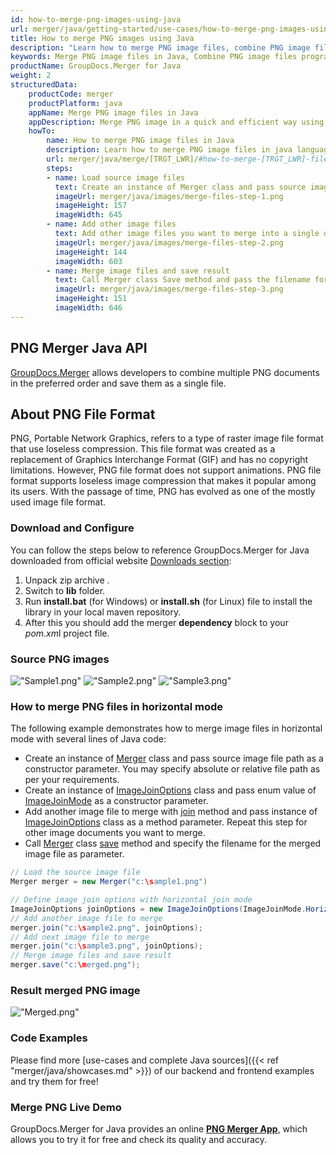 ```yaml
---
id: how-to-merge-png-images-using-java
url: merger/java/getting-started/use-cases/how-to-merge-png-images-using-java
title: How to merge PNG images using Java
description: "Learn how to merge PNG image files, combine PNG image files into one file programmatically in java language using GroupDocs.Merger for Java library."
keywords: Merge PNG image files in Java, Combine PNG image files programmatically
productName: GroupDocs.Merger for Java
weight: 2
structuredData:
    productCode: merger
    productPlatform: java
    appName: Merge PNG image files in Java
    appDescription: Merge PNG image in a quick and efficient way using java language and GroupDocs.Merger for Java API, without the use of any third-party software like Microsoft or Open Office.
    howTo:
        name: How to merge PNG image files in Java 
        description: Learn how to merge PNG image files in java language and GroupDocs.Merger for Java API, without the use of any third-party software like Microsoft or Open Office.
        url: merger/java/merge/[TRGT_LWR]/#how-to-merge-[TRGT_LWR]-files-in-c
        steps:
        - name: Load source image files 
          text: Create an instance of Merger class and pass source image file path as a constructor parameter. You may specify absolute or relative file path as per your requirements. 
          imageUrl: merger/java/images/merge-files-step-1.png
          imageHeight: 157
          imageWidth: 645
        - name: Add other image files
          text: Add other image files you want to merge into a single document with Join method of Merger class.
          imageUrl: merger/java/images/merge-files-step-2.png
          imageHeight: 144
          imageWidth: 603
        - name: Merge image files and save result 
          text: Call Merger class Save method and pass the filename for the resultant image file as parameter.
          imageUrl: merger/java/images/merge-files-step-3.png
          imageHeight: 151
          imageWidth: 646
---
```


## PNG Merger Java API

[GroupDocs.Merger](https://products.groupdocs.com/merger/java) allows developers to combine multiple PNG documents in the preferred order and save them as a single file.

## About PNG File Format

PNG, Portable Network Graphics, refers to a type of raster image file format that use loseless compression. This file format was created as a replacement of Graphics Interchange Format (GIF) and has no copyright limitations. However, PNG file format does not support animations. PNG file format supports loseless image compression that makes it popular among its users. With the passage of time, PNG has evolved as one of the mostly used image file format.

### Download and Configure

You can follow the steps below to reference GroupDocs.Merger for Java downloaded from official website [Downloads section](https://downloads.groupdocs.com/merger/java):

1. Unpack zip archive .
2. Switch to **lib** folder.
3. Run **install.bat** (for Windows) or **install.sh** (for Linux) file to install the library in your local maven repository.
4. After this you should add the merger **dependency** block to your *pom.xm*l project file.

### Source PNG images

!["Sample1.png"](/merger/java/images/jpg/sample1.jpg)
!["Sample2.png"](/merger/java/images/jpg/sample2.jpg)
!["Sample3.png"](/merger/java/images/jpg/sample3.jpg)

### How to merge PNG files in horizontal mode

The following example demonstrates how to merge image files in horizontal mode with several lines of Java code:

* Create an instance of [Merger](https://apireference.groupdocs.com/merger/java/com.groupdocs.merger/Merger) class and pass source image file path as a constructor parameter. You may specify absolute or relative file path as per your requirements.
* Create an instance of [ImageJoinOptions](https://apireference.groupdocs.com/merger/java/com.groupdocs.merger.domain.options/ImageJoinOptions) class and pass enum value of [ImageJoinMode](https://apireference.groupdocs.com/merger/java/com.groupdocs.merger.domain.options/ImageJoinMode) as a constructor parameter.
* Add another image file to merge with [join](https://apireference.groupdocs.com/merger/java/com.groupdocs.merger/Merger#join(java.io.InputStream)) method and pass instance of [ImageJoinOptions](https://apireference.groupdocs.com/merger/java/com.groupdocs.merger.domain.options/ImageJoinOptions) class as a method parameter. Repeat this step for other image documents you want to merge.
* Call [Merger](https://apireference.groupdocs.com/merger/java/com.groupdocs.merger/Merger) class [save](https://apireference.groupdocs.com/merger/java/com.groupdocs.merger/Merger#save(java.io.OutputStream)) method and specify the filename for the merged image file as parameter.

```java
// Load the source image file
Merger merger = new Merger("c:\sample1.png")

// Define image join options with horizontal join mode
ImageJoinOptions joinOptions = new ImageJoinOptions(ImageJoinMode.Horizontal);
// Add another image file to merge
merger.join("c:\sample2.png", joinOptions);
// Add next image file to merge
merger.join("c:\sample3.png", joinOptions);
// Merge image files and save result
merger.save("c:\merged.png");
```

### Result merged PNG image

!["Merged.png"](/merger/java/images/jpg/merged_horizontal.jpg)

### Code Examples

Please find more [use-cases and complete Java sources]({{< ref "merger/java/showcases.md" >}}) of our backend and frontend examples and try them for free!

### Merge PNG Live Demo

GroupDocs.Merger for Java provides an online [**PNG Merger App**](https://products.groupdocs.app/merger/images/png), which allows you to try it for free and check its quality and accuracy.